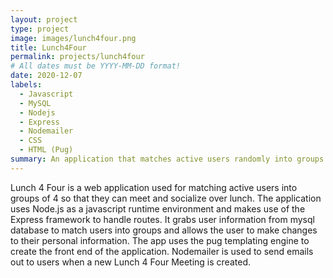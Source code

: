 ```yaml
---
layout: project
type: project
image: images/lunch4four.png
title: Lunch4Four
permalink: projects/lunch4four
# All dates must be YYYY-MM-DD format!
date: 2020-12-07
labels:
  - Javascript
  - MySQL
  - Nodejs
  - Express
  - Nodemailer
  - CSS
  - HTML (Pug)
summary: An application that matches active users randomly into groups of 4 so that they can meet and socialize over lunch.
---
```


Lunch 4 Four is a web application used for matching active users into groups of 4 so that they can meet and socialize over lunch.  The application uses Node.js as a javascript runtime environment and makes use of the Express framework to handle routes.  It grabs user information from mysql database to match users into groups and allows the user to make changes to their personal information.  The app uses the pug templating engine to create the front end of the application.  Nodemailer is used to send emails out to users when a new Lunch 4 Four Meeting is created.